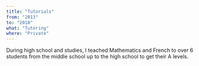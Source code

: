 ```yaml
---
title: "Tutorials"
from: "2013"
to: "2018"
what: "Tutoring"
where: "Private"
---
```


During high school and studies, I teached Mathematics and French to over 6 students from the middle school up to the high school to get their A levels.
